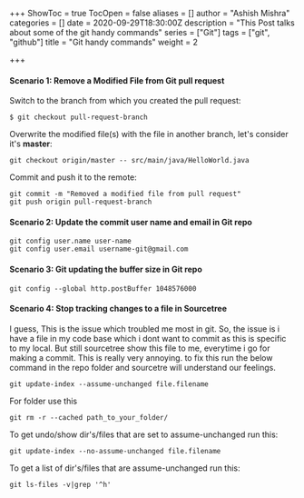 +++
ShowToc = true
TocOpen = false
aliases = []
author = "Ashish Mishra"
categories = []
date = 2020-09-29T18:30:00Z
description = "This Post talks about some of the git handy commands"
series = ["Git"]
tags = ["git", "github"]
title = "Git handy commands"
weight = 2

+++
#### Scenario 1: Remove a Modified File from Git pull request

Switch to the branch from which you created the pull request:

    $ git checkout pull-request-branch

Overwrite the modified file(s) with the file in another branch, let's consider it's **master**:

    git checkout origin/master -- src/main/java/HelloWorld.java

Commit and push it to the remote:

    git commit -m "Removed a modified file from pull request"
    git push origin pull-request-branch

#### Scenario 2: Update the commit user name and email in Git repo

    git config user.name user-name
    git config user.email username-git@gmail.com

#### Scenario 3: Git updating the buffer size in Git repo

    git config --global http.postBuffer 1048576000

#### Scenario 4: Stop tracking changes to a file in Sourcetree

I guess, This is the issue which troubled me most in git. So, the issue is i have a file in my code base which i dont want to commit as this is specific to my local. But still sourcetree show this file to me, everytime i go for making a commit. This is really very annoying. to fix this run the below command in the repo folder and sourcetre will understand our feelings.

	git update-index --assume-unchanged file.filename

For folder use this

	git rm -r --cached path_to_your_folder/

To get undo/show dir's/files that are set to assume-unchanged run this:

    git update-index --no-assume-unchanged file.filename

To get a list of dir's/files that are assume-unchanged run this:

    git ls-files -v|grep '^h'